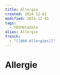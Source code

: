 ```yaml
---
title: Allergie
created: 2024-12-01
modified: 2024-12-01
tags:
  - TBSMetadata
alias: Allergie
french:
  - "[[860 Allergies]]"
---
```

# Allergie
